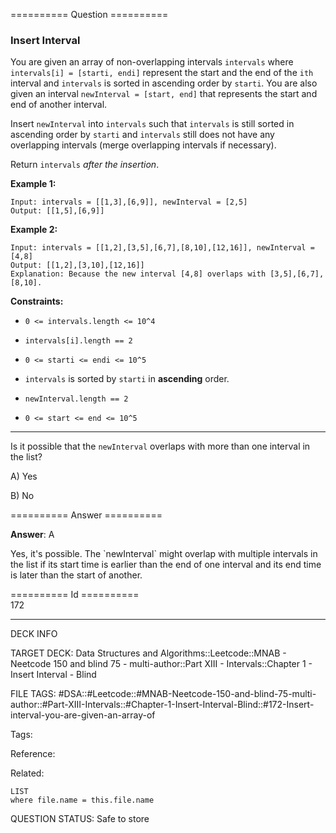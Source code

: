 ========== Question ==========  

### Insert Interval

You are given an array of non-overlapping intervals `intervals` where `intervals[i] = [starti, endi]` represent the start and the end of the `ith` interval and `intervals` is sorted in ascending order by `starti`. You are also given an interval `newInterval = [start, end]` that represents the start and end of another interval.

Insert `newInterval` into `intervals` such that `intervals` is still sorted in ascending order by `starti` and `intervals` still does not have any overlapping intervals (merge overlapping intervals if necessary).

Return `intervals` _after the insertion_.

**Example 1:**

```
Input: intervals = [[1,3],[6,9]], newInterval = [2,5]
Output: [[1,5],[6,9]]
```

**Example 2:**

```
Input: intervals = [[1,2],[3,5],[6,7],[8,10],[12,16]], newInterval = [4,8]
Output: [[1,2],[3,10],[12,16]]
Explanation: Because the new interval [4,8] overlaps with [3,5],[6,7],[8,10].
```

**Constraints:**

-   `0 <= intervals.length <= 10^4`

-   `intervals[i].length == 2`

-   `0 <= starti <= endi <= 10^5`

-   `intervals` is sorted by `starti` in **ascending** order.

-   `newInterval.length == 2`

-   `0 <= start <= end <= 10^5`

---

Is it possible that the `newInterval` overlaps with more than one interval in the list?

A) Yes

B) No  

========== Answer ==========  

**Answer**: A

Yes, it's possible. The \`newInterval\` might overlap with multiple intervals in the list if its start time is earlier than the end of one interval and its end time is later than the start of another.

========== Id ==========  
172

---

DECK INFO

TARGET DECK: Data Structures and Algorithms::Leetcode::MNAB - Neetcode 150 and blind 75 - multi-author::Part XIII - Intervals::Chapter 1 - Insert Interval - Blind

FILE TAGS: #DSA::#Leetcode::#MNAB-Neetcode-150-and-blind-75-multi-author::#Part-XIII-Intervals::#Chapter-1-Insert-Interval-Blind::#172-Insert-interval-you-are-given-an-array-of

Tags:

Reference:

Related:

```dataview
LIST
where file.name = this.file.name
```
QUESTION STATUS: Safe to store
